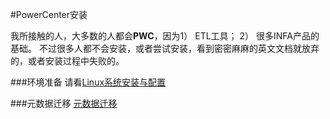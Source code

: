 #PowerCenter安装

我所接触的人，大多数的人都会**PWC**，因为1） ETL工具； 2） 很多INFA产品的基础。 不过很多人都不会安装，或者尝试安装，看到密密麻麻的英文文档就放弃的，或者安装过程中失败的。

###环境准备
请看[Linux系统安装与配置](../LINUX/README.md)


###元数据迁移
[元数据迁移](MigrationA.md)
